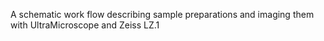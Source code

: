 A schematic work flow describing sample preparations and imaging them with UltraMicroscope and Zeiss LZ.1
